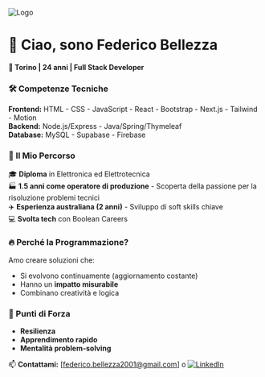 ![Logo](https://media.licdn.com/dms/image/v2/D5616AQG2F4Exh7hgkQ/profile-displaybackgroundimage-shrink_350_1400/B56ZT0lK3KHEAY-/0/1739270172732?e=1748476800&v=beta&t=LqH8kX5PUaHiUb770G6khPDeeDdmfpVe59NSVit9iBQ)

# 👋 Ciao, sono Federico Bellezza 

**📍 Torino | 24 anni | Full Stack Developer**

### 🛠️ Competenze Tecniche
**Frontend:**  HTML -  CSS -   JavaScript -  React -  Bootstrap -  Next.js -  Tailwind -  Motion   
**Backend:**  Node.js/Express - Java/Spring/Thymeleaf   
**Database:**  MySQL - Supabase - Firebase   

### 🚀 Il Mio Percorso
🎓 **Diploma** in Elettronica ed Elettrotecnica  
🏭 **1.5 anni come operatore di produzione** - Scoperta della passione per la risoluzione problemi tecnici  
✈️ **Esperienza australiana (2 anni)** - Sviluppo di soft skills chiave   
💻 **Svolta tech** con Boolean Careers

### 🔥 Perché la Programmazione?
Amo creare soluzioni che:  
- Si evolvono continuamente (aggiornamento costante)  
- Hanno un **impatto misurabile**  
- Combinano creatività e logica  

### 🌟 Punti di Forza
- **Resilienza**
- **Apprendimento rapido** 
- **Mentalità problem-solving** 

📫 **Contattami:** [federico.bellezza2001@gmail.com] o [![LinkedIn](https://img.shields.io/badge/LinkedIn-0077B5?style=flat&logo=linkedin)](https://www.linkedin.com/in/federicobellezzadev/)
